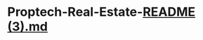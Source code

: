 # Proptech-Real-Estate-[README (3).md](https://github.com/KacieMotley15/Proptech-Real-Estate-/files/11339089/README.3.md)
